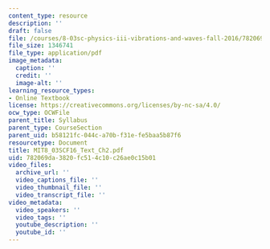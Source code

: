 ```yaml
---
content_type: resource
description: ''
draft: false
file: /courses/8-03sc-physics-iii-vibrations-and-waves-fall-2016/782069da3820fc514c10c26ae0c15b01_MIT8_03SCF16_Text_Ch2.pdf
file_size: 1346741
file_type: application/pdf
image_metadata:
  caption: ''
  credit: ''
  image-alt: ''
learning_resource_types:
- Online Textbook
license: https://creativecommons.org/licenses/by-nc-sa/4.0/
ocw_type: OCWFile
parent_title: Syllabus
parent_type: CourseSection
parent_uid: b58121fc-044c-a70b-f31e-fe5baa5b87f6
resourcetype: Document
title: MIT8_03SCF16_Text_Ch2.pdf
uid: 782069da-3820-fc51-4c10-c26ae0c15b01
video_files:
  archive_url: ''
  video_captions_file: ''
  video_thumbnail_file: ''
  video_transcript_file: ''
video_metadata:
  video_speakers: ''
  video_tags: ''
  youtube_description: ''
  youtube_id: ''
---
```

